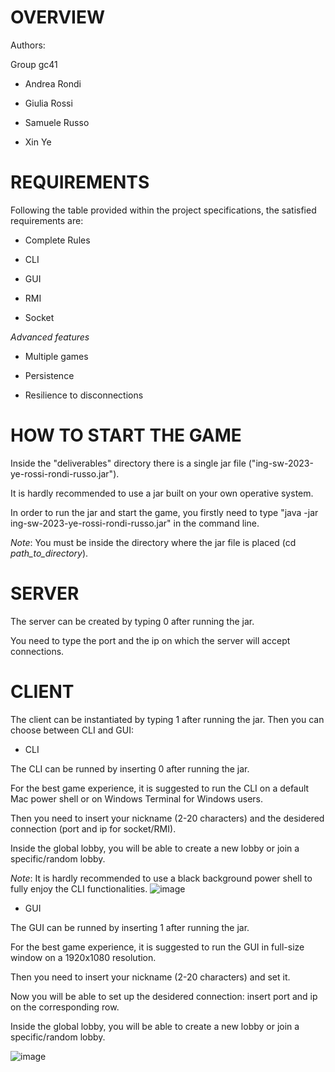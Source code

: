 # OVERVIEW

Authors:

Group gc41

- Andrea Rondi

- Giulia Rossi

- Samuele Russo

- Xin Ye

# REQUIREMENTS

Following the table provided within the project specifications, the satisfied requirements are:

- Complete Rules

- CLI

- GUI

- RMI

- Socket

*Advanced features*

- Multiple games

- Persistence

- Resilience to disconnections

# HOW TO START THE GAME
Inside the "deliverables" directory there is a single jar file ("ing-sw-2023-ye-rossi-rondi-russo.jar"). 

It is hardly recommended to use a jar built on your own operative system.

In order to run the jar and start the game, you firstly need to type "java -jar ing-sw-2023-ye-rossi-rondi-russo.jar" in the command line.

*Note*: You must be inside the directory where the jar file is placed (cd *path_to_directory*).

# SERVER
The server can be created by typing 0 after running the jar. 

You need to type the port and the ip on which the server will accept connections.

# CLIENT
The client can be instantiated by typing 1 after running the jar. Then you can choose between CLI and GUI:

- CLI

The CLI can be runned by inserting 0 after running the jar. 

For the best game experience, it is suggested to run the CLI on a default Mac power shell or on Windows Terminal for Windows users.

Then you need to insert your nickname (2-20 characters) and the desidered connection (port and ip for socket/RMI).

Inside the global lobby, you will be able to create a new lobby or join a specific/random lobby.

*Note*: It is hardly recommended to use a black background power shell to fully enjoy the CLI functionalities.
![image](https://github.com/yexin01/ing-sw-2023-ye-rossi-rondi-russo/assets/126389691/55c8cb03-33a9-4ff4-984c-4e44a2efa512)


- GUI

The GUI can be runned by inserting 1 after running the jar.

For the best game experience, it is suggested to run the GUI in full-size window on a 1920x1080 resolution.

Then you need to insert your nickname (2-20 characters) and set it.

Now you will be able to set up the desidered connection: insert port and ip on the corresponding row.

Inside the global lobby, you will be able to create a new lobby or join a specific/random lobby.

![image](https://github.com/yexin01/ing-sw-2023-ye-rossi-rondi-russo/assets/126389691/a4eeb347-d5ee-4b09-a5a3-5d5139d19d4d)

